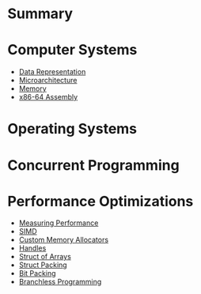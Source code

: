 # Summary


# Computer Systems

- [Data Representation](./computer-systems/data-representation.md)
- [Microarchitecture](./computer-systems/microarchitecture.md)
- [Memory](./computer-systems/memory.md)
- [x86-64 Assembly]()

# Operating Systems

# Concurrent Programming

# Performance Optimizations

- [Measuring Performance]()
- [SIMD](./performance-optimizations/simd.md)
- [Custom Memory Allocators](./performance-optimizations/custom-memory-allocators.md)
- [Handles](./performance-optimizations/handles.md)
- [Struct of Arrays](./performance-optimizations/struct-of-arrays.md)
- [Struct Packing](./performance-optimizations/struct-packing.md)
- [Bit Packing](./performance-optimizations/bit-packing.md)
- [Branchless Programming](./performance-optimizations/branchless-programming.md)
